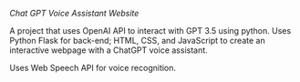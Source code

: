 *Chat GPT Voice Assistant Website*

A project that uses OpenAI API to interact with GPT 3.5 using python. Uses Python Flask for back-end; HTML, CSS, and JavaScript to create an interactive webpage with a ChatGPT voice assistant. 

Uses Web Speech API for voice recognition.

